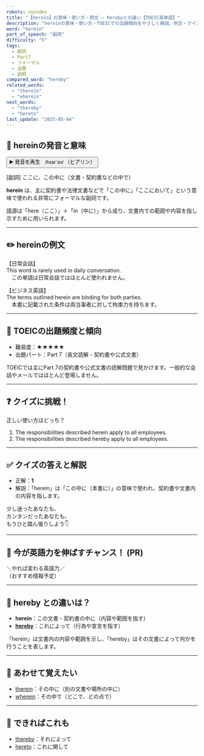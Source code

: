 ```yaml
---
robots: noindex
title: "【herein】の意味・使い方・例文 ― herebyとの違い【TOEIC英単語】"
description: "hereinの意味・使い方・TOEICでの出題傾向をやさしく解説。例文・クイズ付きでherebyとの違いもわかりやすく学べます。"
word: "herein"
part_of_speech: "副詞"
difficulty: "5"
tags:
  - 副詞
  - Part7
  - フォーマル
  - 法務
  - 説明
compared_word: "hereby"
related_words:
  - "therein"
  - "wherein"
next_words:
  - "thereby"
  - "hereto"
last_update: "2025-05-04"
---
```


## 🔰 hereinの発音と意味

<button class="play-audio" onclick="playTTS('herein')">
  <span class="play-audio-main">
    ▶️ 発音を再生　/hɪərˈɪn/
  </span>
  <span class="play-audio-sub">
    （ヒアリン）
  </span>
</button>

[副詞] ここに、この中に（文書・契約書などの中で）

**herein** は、主に契約書や法律文書などで「この中に」「ここにおいて」という意味で使われる非常にフォーマルな副詞です。

語源は「here（ここ）」＋「in（中に）」から成り、文書内での範囲や内容を指し示すために用いられます。

---

## ✏️ hereinの例文

【日常会話】  
This word is rarely used in daily conversation.  
　この単語は日常会話ではほとんど使われません。

【ビジネス英語】  
The terms outlined herein are binding for both parties.  
　本書に記載された条件は両当事者に対して拘束力を持ちます。

---

## 🎯 TOEICの出題頻度と傾向

- 難易度：★★★★★
- 出題パート：Part 7（長文読解・契約書や公式文書）

TOEICでは主にPart 7の契約書や公式文書の読解問題で見かけます。一般的な会話やメールではほとんど登場しません。

---

## ❓ クイズに挑戦！

正しい使い方はどっち？

1. The responsibilities described herein apply to all employees.  
2. The responsibilities described hereby apply to all employees.

---

## ✅ クイズの答えと解説

- 正解：**1**
- 解説：「herein」は「この中に（本書に）」の意味で使われ、契約書や文書内の内容を指します。

少し迷ったあなたも、  
カンタンだったあなたも、  
もうひと踏ん張りしよう👇️

---

## 🚀 今が英語力を伸ばすチャンス！ (PR)

<div class="info-center">
＼やれば変わる英語力／<br>  
（おすすめ情報予定）
</div>

---

## 🤔  hereby との違いは？

- **herein**：この文書・契約書の中に（内容や範囲を指す）
- **[hereby](/hereby)**：これによって（行為や宣言を指す）

「herein」は文書内の内容や範囲を示し、「hereby」はその文書によって何かを行うことを表します。

---

## 🧩 あわせて覚えたい

- [therein](/therein)：その中に（別の文書や場所の中に）
- [wherein](/wherein)：その中で（どこで、どの点で）

---

## 📖 できればこれも

- [thereby](/thereby)：それによって
- [hereto](/hereto)：これに関して

<!-- cvid: aid04_bid28 -->
